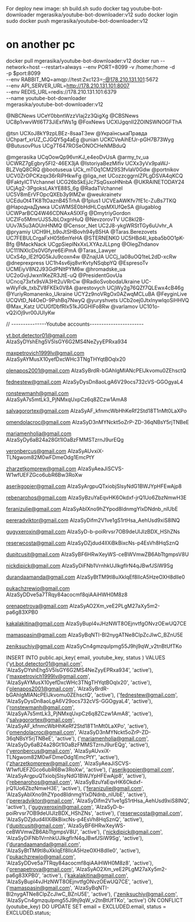 For deploy new image:
sh build.sh
sudo docker tag youtube-bot-downloader mgerasika/youtube-bot-downloader:v12
sudo docker login
sudo docker push mgerasika/youtube-bot-downloader:v12

# on another pc
docker pull mgerasika/youtube-bot-downloader:v12
docker run --network=host --restart=always --env PORT=8099 -v /home:/home -d \
  -p $port:8099 \
  --env RABBIT_MQ=amqp://test:Zxc123=-@178.210.131.101:5672 \
  --env API_SERVER_URL=http://178.210.131.101:8007 \
  --env REDIS_URL=redis://178.210.131.101:6379 \
  --name youtube-bot-downloader \
  mgerasika/youtube-bot-downloader:v12


@NBCNews UCeY0bbntWzzVIaj2z3QigXg
@CBSNews UC8p1vwvWtl6T73JiExfWs1g
@FoxNews UCXIJgqnII2ZOINSWNOGFThA

@tsn UCXoJ8kY9zpLBEz-8saaT3ew
@УкраїнськаПравда UChparf_xrUZ_CJGQY5g4aEg
@unian UCKCVeAihEfJr-pGH7B73Wyg
@ButusovPlus UCg7T647ROSeONOCHeNMBduQ

@mgerasika UCqOowQp96vnKJ_e4eoDvUsA
@army_tv_ua UCWRZ7gEgbry5FI2-46EX3jA
@IstoriyaBezMifiv UCXx3yVx9paWJ-BLZVqQ8CRQ
@bootuseua UCk_mTOq1CM29S3fvIaV0Gdw
@portnikov UCV0ZrOPCKzqx36rRiPHkwFg
@liga_net UCozzcggrnIZPLgDSVA4qKCQ
@FaktyICTVchannel UCG26bSkEjJc7SqGsxoHNnbA
@UKRAINETODAY24 UCjAg2-3PgoksLAkYE88S_6g
@RadaTVchannel UC5V8mErVFOpcQXEb3y9IMZw
@weukrainetv UCEduOt4TK8TtOaznB45TrhA
@1plus1 UCVEaAWKfv7fE1c-ZuBs7TKQ
@НароднаДумка UCsWMSE0bHdHLCqsMXUfQeSA
@lugablog UCWParBCQ4W46CDNAxA5IXFg
@DmytriyGordon UCZIFo5MmrUJS5JbLOxgnHuQ
@NevzorovTV UC8kI2B-UUv7A5u3AOUnHNMQ
@Censor_Net UC2J8-ykgWRStTGy6uUvhr_A
@pryamiy  UCH9H_b9oJtSHBovh94yB5HA
@Taras.Berezovets UC7FEBULCrgaFxH05t6mYeHA
@STERNENKO UC5HBd4l_kpba5b0O1pK-Bfg
@MackNack UCgpSieplNxXxLXYAzJLLpng
@OlegZhdanov UC111NXlcDs0VGfyre6EiPmA
@Taras_Lawyer UCxS4p_IE2fQG5kJu9coxn4w
@ZnajUA UCCj_la08uOQ1teL2dD-xcRw
@dneprexpress UC1h4sv6jq8vrKvtyNSqbpYQ
@EspresoTv UCMEiyV8N2J93GdPNltPYM6w
@hromadske_ua UC2oGvjIJwxn1KeZR3JtE-uQ
@PresidentGovUa UCncq73xfx9sVA3Ht2uVRrCw
@RadioSvobodaUkraine UC-wWyFdk_txbZV8FKEk0V8A
@arestovych UCjWy2g76QZf7QLEwx4cB46g
@YuriyRomanenko_Ukraine UCY2z9noVRgOx0AZwqMCLuBA
@FeyginLive UCQVtD_N4OeD-9PshBq7NwyQ
@yuryshvets UCb2oej0JtxlnywlqoSiHHVQ
@Max_Katz UCUGfDbfRIx51kJGGHIFo8Rw
@varlamov UC101o-vQ2iOj9vr00JUlyKw


// ---------------Youtube accounts-----------------------

yt.bot.detector01@gmail.com
AIzaSyDYshEhg5V5lsGY6G2MS4NeZyyEPRxa934

maxpetrovich1999lv@gmail.com
AIzaSyAYMusX10yefDxcWHc3TNgTHYqtBOqlx20

olenapos2001@gmail.com
AIzaSyBrdR-bGAhIgMlANcPElJkvomu0ZEhsctQ

fednestew@gmail.com
AIzaSyDysDn8aoLgA6V29ocs732cVS-GGOgyaL4

ronstewmanh@gmail.com
AIzaSyA7s5mtLk3_PjNMxqUxpCz6q8ZCzw1AmA8

salvagorortex@gmail.com
AIzaSyAF_kfnmcWbHhKeRf2Std18T1nMt0LaXPo

omendolacroc@gmail.com
AIzaSyD3nMYNckt5oZrP-ZD-36qNBsY5rjTNBeE

mariamenholia@gmail.com
AIzaSyDy6aB24a28Gt1lOaBzFMMSTzrnJ9urEQg

veronbercus@gmail.com
AIzaSyAUvxiX-TLNgwom82M0wFDmeOdg1EmcPtY

zharzetkomprew@gmail.com
AIzaSyAeaJiSCVS-W1wfUEFZGco6ubR6Bw3RoXw

aserikgopier@gmail.com
AIzaSyArgpuQTxiobjSlsyNdG1BWJYpHFEwAjp8

rebenarohos@gmail.com
AIzaSyBzuYaEqvHK6Okdxf-jrQ1Uo6ZbzNmwH3E

feranizulie@gmail.com
AIzaSyAbIXno9hZYpod8IdnmgYlxDNdnb_nIUbE

pereradviktor@gmail.com
AIzaSyDifm2V1ve1gS1rtHsa_AehUsd9xiS8lNQ

gugyxeroxin@gmail.com
AIzaSyD-b-poiRrvsr7OB9deUIJIzBDX_HShZNs

reserwcosta@gmail.com
AIzaSyDZjdud4lIXiBkBixcNs-p4EsVh8HqSznQ

dupitcusit@gmail.com
AIzaSyBF6HRwXeyWS-ceBWVmwZB6AbTtgmpsV8U

nickdipick@gmail.com
AIzaSyDiFNb1VrnhkUJlkgfIrN4qJBwfJSiW9Sg

durandaamanda@gmail.com
AIzaSyBtTM9tl8uXkIqEf8IlcA5HzeOXH8dlIe0

pukachzrewio@gmail.com
AIzaSyDDve5a7TRqy84acocmf8qiAAiHWH0M8z8

orenapetrova@gmail.com
AIzaSyAO2Xm_veE2PLgM27aXy5m2-pa6g83XPB0

kakalakitina@gmail.com
AIzaSyBupl4vJHzNWT8OEjnvtfgONvzOEwUQ7CE

mamaspasin@gmail.com
AIzaSyBqNTI-Bl2nygATNe8ClpZcJIwC_BZnU5E

zeniksuchiy@gmail.com
AIzaSyCn4gmzqulpmg55J9hj9qW_v2tnBtUfTKo


INSERT INTO public.api_key(
    email, youtube_key, status
)
VALUES
    ('yt.bot.detector01@gmail.com', 'AIzaSyDYshEhg5V5lsGY6G2MS4NeZyyEPRxa934', 'active'),
    ('maxpetrovich1999lv@gmail.com', 'AIzaSyAYMusX10yefDxcWHc3TNgTHYqtBOqlx20', 'active'),
    ('olenapos2001@gmail.com', 'AIzaSyBrdR-bGAhIgMlANcPElJkvomu0ZEhsctQ', 'active'),
    ('fednestew@gmail.com', 'AIzaSyDysDn8aoLgA6V29ocs732cVS-GGOgyaL4', 'active'),
    ('ronstewmanh@gmail.com', 'AIzaSyA7s5mtLk3_PjNMxqUxpCz6q8ZCzw1AmA8', 'active'),
    ('salvagorortex@gmail.com', 'AIzaSyAF_kfnmcWbHhKeRf2Std18T1nMt0LaXPo', 'active'),
    ('omendolacroc@gmail.com', 'AIzaSyD3nMYNckt5oZrP-ZD-36qNBsY5rjTNBeE', 'active'),
    ('mariamenholia@gmail.com', 'AIzaSyDy6aB24a28Gt1lOaBzFMMSTzrnJ9urEQg', 'active'),
    ('veronbercus@gmail.com', 'AIzaSyAUvxiX-TLNgwom82M0wFDmeOdg1EmcPtY', 'active'),
    ('zharzetkomprew@gmail.com', 'AIzaSyAeaJiSCVS-W1wfUEFZGco6ubR6Bw3RoXw', 'active'),
    ('aserikgopier@gmail.com', 'AIzaSyArgpuQTxiobjSlsyNdG1BWJYpHFEwAjp8', 'active'),
    ('rebenarohos@gmail.com', 'AIzaSyBzuYaEqvHK6Okdxf-jrQ1Uo6ZbzNmwH3E', 'active'),
    ('feranizulie@gmail.com', 'AIzaSyAbIXno9hZYpod8IdnmgYlxDNdnb_nIUbE', 'active'),
    ('pereradviktor@gmail.com', 'AIzaSyDifm2V1ve1gS1rtHsa_AehUsd9xiS8lNQ', 'active'),
    ('gugyxeroxin@gmail.com', 'AIzaSyD-b-poiRrvsr7OB9deUIJIzBDX_HShZNs', 'active'),
    ('reserwcosta@gmail.com', 'AIzaSyDZjdud4lIXiBkBixcNs-p4EsVh8HqSznQ', 'active'),
    ('dupitcusit@gmail.com', 'AIzaSyBF6HRwXeyWS-ceBWVmwZB6AbTtgmpsV8U', 'active'),
    ('nickdipick@gmail.com', 'AIzaSyDiFNb1VrnhkUJlkgfIrN4qJBwfJSiW9Sg', 'active'),
    ('durandaamanda@gmail.com', 'AIzaSyBtTM9tl8uXkIqEf8IlcA5HzeOXH8dlIe0', 'active'),
    ('pukachzrewio@gmail.com', 'AIzaSyDDve5a7TRqy84acocmf8qiAAiHWH0M8z8', 'active'),
    ('orenapetrova@gmail.com', 'AIzaSyAO2Xm_veE2PLgM27aXy5m2-pa6g83XPB0', 'active'),
    ('kakalakitina@gmail.com', 'AIzaSyBupl4vJHzNWT8OEjnvtfgONvzOEwUQ7CE', 'active'),
    ('mamaspasin@gmail.com', 'AIzaSyBqNTI-Bl2nygATNe8ClpZcJIwC_BZnU5E', 'active'),
    ('zeniksuchiy@gmail.com', 'AIzaSyCn4gmzqulpmg55J9hj9qW_v2tnBtUfTKo', 'active')
ON CONFLICT (youtube_key)
DO UPDATE SET
    email = EXCLUDED.email,
    status = EXCLUDED.status;


